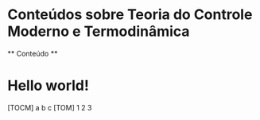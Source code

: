 # Conteúdos sobre Teoria do Controle Moderno e Termodinâmica

** Conteúdo **

<html>
    <head>
        <mate charest="utf-8" />
        <title>Hello world!</title>
    </head>
    <body>
        <h1>Hello world!</h1>
    </body>
</html>

[TOCM]
a
b
c
[TOM]
1
2
3


